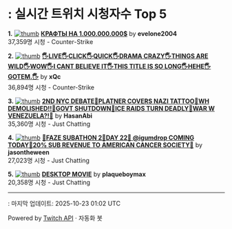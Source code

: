 # : 실시간 트위치 시청자수 Top 5

**1.** [![thumb](https://static-cdn.jtvnw.net/previews-ttv/live_user_evelone2004-320x180.jpg)](https://twitch.tv/evelone2004)
**[КРАФТЫ НА 1.000.000.000$](https://twitch.tv/evelone2004)** by **evelone2004**<br>37,359명 시청  - Counter-Strike

**2.** [![thumb](https://static-cdn.jtvnw.net/previews-ttv/live_user_xqc-320x180.jpg)](https://twitch.tv/xQc)
**[🖐️LIVE🖐️CLICK🖐️QUICK🖐️DRAMA CRAZY🖐️THINGS ARE WILD🖐️WOW🖐️I CANT BELIEVE IT🖐️THIS TITLE IS SO LONG🖐️HEHE🖐️GOTEM.🖐️](https://twitch.tv/xQc)** by **xQc**<br>36,894명 시청  - Counter-Strike

**3.** [![thumb](https://static-cdn.jtvnw.net/previews-ttv/live_user_hasanabi-320x180.jpg)](https://twitch.tv/HasanAbi)
**[2ND NYC DEBATE🚨PLATNER COVERS NAZI TATTOO🚨WH DEMOLISHED!!🚨GOVT SHUTDOWN🚨ICE RAIDS TURN DEADLY🚨WAR W VENEZUELA?!🚨](https://twitch.tv/HasanAbi)** by **HasanAbi**<br>35,360명 시청  - Just Chatting

**4.** [![thumb](https://static-cdn.jtvnw.net/previews-ttv/live_user_jasontheween-320x180.jpg)](https://twitch.tv/jasontheween)
**[🔴FAZE SUBATHON 2🔴DAY 22🔴 @igumdrop COMING TODAY🔴20% SUB REVENUE TO AMERICAN CANCER SOCIETY🔴](https://twitch.tv/jasontheween)** by **jasontheween**<br>27,023명 시청  - Just Chatting

**5.** [![thumb](https://static-cdn.jtvnw.net/previews-ttv/live_user_plaqueboymax-320x180.jpg)](https://twitch.tv/plaqueboymax)
**[DESKTOP MOVIE](https://twitch.tv/plaqueboymax)** by **plaqueboymax**<br>20,358명 시청  - Just Chatting


---
: 마지막 업데이트: 2025-10-23 01:02 UTC

Powered by [Twitch API](https://dev.twitch.tv/docs/api/reference) · 자동화 봇